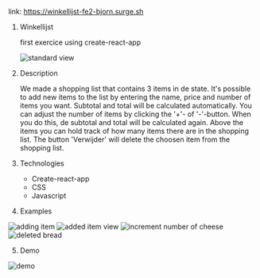 link: https://winkellijst-fe2-bjorn.surge.sh

1. Winkellijst

   first exercice using create-react-app

   ![standard view](https://github.com/Bjorn1973/reactAPP_1/blob/main/src/images/example1.png)

2. Description

   We made a shopping list that contains 3 items in de state.
   It's possible to add new items to the list by entering the name, price and number of items you want.
   Subtotal and total will be calculated automatically.
   You can adjust the number of items by clicking the '+'- of '-'-button. When you do this, de subtotal and total
   will be calculated again.
   Above the items you can hold track of how many items there are in the shopping list.
   The button 'Verwijder' will delete the choosen item from the shopping list.

3. Technologies

   - Create-react-app
   - CSS
   - Javascript

4. Examples

![adding item](https://github.com/Bjorn1973/reactAPP_1/blob/main/src/images/example2.png)
![added item view](https://github.com/Bjorn1973/reactAPP_1/blob/main/src/images/example3.png)
![increment number of cheese](https://github.com/Bjorn1973/reactAPP_1/blob/main/src/images/example4.png)
![deleted bread](https://github.com/Bjorn1973/reactAPP_1/blob/main/src/images/example5.png)

5. Demo

![demo](https://github.com/Bjorn1973/reactAPP_1/blob/main/src/images/demo.gif)
